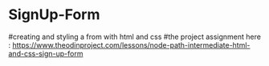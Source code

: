 # SignUp-Form

#creating and styling a from with html and css
#the project assignment here : https://www.theodinproject.com/lessons/node-path-intermediate-html-and-css-sign-up-form
